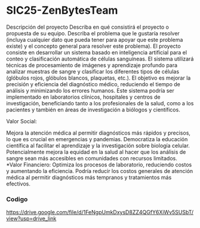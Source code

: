 # SIC25-ZenBytesTeam

Descripción del proyecto
Describa en qué consistirá el proyecto o propuesta de su equipo. Describa el problema que le gustaría resolver (incluya cualquier dato que pueda tener para apoyar que este problema existe) y el concepto general para resolver este problema).
El proyecto consiste en desarrollar un sistema basado en inteligencia artificial para el conteo y clasificación automática de células sanguíneas. El sistema utilizará técnicas de procesamiento de imágenes y aprendizaje profundo para analizar muestras de sangre y clasificar los diferentes tipos de células (glóbulos rojos, glóbulos blancos, plaquetas, etc.). El objetivo es mejorar la precisión y eficiencia del diagnóstico médico, reduciendo el tiempo de análisis y minimizando los errores humanos. Este sistema podría ser implementado en laboratorios clínicos, hospitales y centros de investigación, beneficiando tanto a los profesionales de la salud,  como a los pacientes y también en áreas de investigación a biólogos y científicos.


Valor Social:

Mejora la atención médica al permitir diagnósticos más rápidos y precisos, lo que es crucial en emergencias y pandemias.
Democratiza la educación científica al facilitar el aprendizaje y la investigación sobre biología celular.
Potencialmente mejora la equidad en la salud al hacer que los análisis de sangre sean más accesibles en comunidades con recursos limitados.
*Valor Financiero:
Optimiza los procesos de laboratorio, reduciendo costos y aumentando la eficiencia.
Podría reducir los costos generales de atención médica al permitir diagnósticos más tempranos y tratamientos más efectivos.


### Codigo ###

https://drive.google.com/file/d/1FeNgpUmkDxysD8ZZ4QGfY6XiWv5SUSbT/view?usp=drive_link



